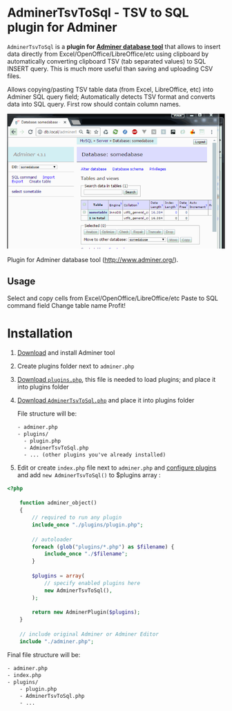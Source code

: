 AdminerTsvToSql - TSV to SQL plugin for Adminer
===================

`AdminerTsvToSql` is a **plugin for [Adminer database tool](http://www.adminer.org/)** that allows to insert data directly from Excel/OpenOffice/LibreOffice/etc using clipboard by automatically converting clipboard TSV (tab separated values) to SQL INSERT query.
This is much more useful than saving and uploading CSV files.

Allows copying/pasting TSV table data (from Excel, LibreOffice, etc) into Adminer SQL query field;
Automatically detects TSV format and converts data into SQL query.
First row should contain column names.

![screenshot](screenshot.gif)
   
Plugin for Adminer database tool (http://www.adminer.org/).
   
## Usage
Select and copy cells from Excel/OpenOffice/LibreOffice/etc
Paste to SQL command field
Change table name
Profit!

  
# Installation

1. [Download](http://www.adminer.org/#download) and install Adminer tool

2. Create plugins folder next to `adminer.php`

3. [Download `plugins.php`](https://raw.githubusercontent.com/vrana/adminer/master/plugins/plugin.php), this file is needed to load plugins; and place it into plugins folder

4. [Download `AdminerTsvToSql.php`](https://github.com/Rastishka/AdminerTsvToSql/blob/master/AdminerTsvToSql.php) and place it into plugins folder

	File structure will be:
	```
	- adminer.php
	- plugins/
	  - plugin.php
	  - AdminerTsvToSql.php
	  - ... (other plugins you've already installed)
	```

5. Edit or create `index.php` file next to `adminer.php` and [configure plugins](http://www.adminer.org/plugins/#use) and add `new AdminerTsvToSql()` to $plugins array :

```php
<?php

	function adminer_object()
	{
		// required to run any plugin
		include_once "./plugins/plugin.php";

		// autoloader
		foreach (glob("plugins/*.php") as $filename) {
			include_once "./$filename";
		}

		$plugins = array(
			// specify enabled plugins here
			new AdminerTsvToSql(),
		);

		return new AdminerPlugin($plugins);
	}

	// include original Adminer or Adminer Editor
	include "./adminer.php";
```

Final file structure will be:
```
- adminer.php
- index.php
- plugins/
	- plugin.php
	- AdminerTsvToSql.php
	- ...
```


